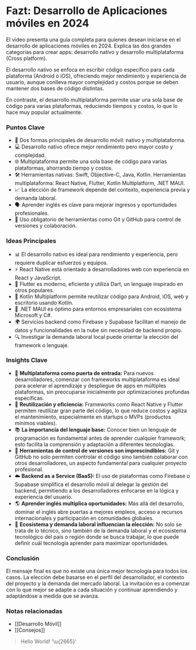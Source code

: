 # Fazt: Desarrollo de Aplicaciones móviles en 2024

El video presenta una guía completa para quienes desean iniciarse en el desarrollo de aplicaciones móviles en 2024. Explica las dos grandes categorías para crear apps: desarrollo nativo y desarrollo multiplataforma (Cross platform). 

El desarrollo nativo se enfoca en escribir código específico para cada plataforma (Android o iOS), ofreciendo mejor rendimiento y experiencia de usuario, aunque conlleva mayor complejidad y costos porque se deben mantener dos bases de código distintas. 

En contraste, el desarrollo multiplataforma permite usar una sola base de código para varias plataformas, reduciendo tiempos y costos, lo que lo hace muy popular actualmente.
### Puntos Clave

- 📱 Dos formas principales de desarrollo móvil: nativo y multiplataforma.
- 💻 Desarrollo nativo ofrece mejor rendimiento pero mayor costo y complejidad.
- 🌐 Multiplataforma permite una sola base de código para varias plataformas, ahorrando tiempo y costos.
- 🛠 Herramientas nativas: Swift, Objective-C, Java, Kotlin. Herramientas multiplataforma: React Native, Flutter, Kotlin Multiplatform, .NET MAUI.
- 📈 La elección de framework depende del contexto, experiencia previa y demanda laboral.
- 🗣 Aprender inglés es clave para mejorar ingresos y oportunidades profesionales.
- 🔧 Uso obligatorio de herramientas como Git y GitHub para control de versiones y colaboración.

### Ideas Principales

- 📊 El desarrollo nativo es ideal para rendimiento y experiencia, pero requiere duplicar esfuerzos y equipos.
- ⚡ React Native está orientado a desarrolladores web con experiencia en React y JavaScript.
- 🚀 Flutter es moderno, eficiente y utiliza Dart, un lenguaje inspirado en otros populares.
- 🔄 Kotlin Multiplatform permite reutilizar código para Android, iOS, web y escritorio usando Kotlin.
- 🏢 .NET MAUI es óptimo para entornos empresariales con ecosistema Microsoft y C#.
- 🌍 Servicios backend como Firebase y Supabase facilitan el manejo de datos y funcionalidades en la nube sin necesidad de backend propio.
- 🔍 Investigar la demanda laboral local puede orientar la elección del framework o lenguaje.

### Insights Clave

- 🧩 **Multiplataforma como puerta de entrada:** Para nuevos desarrolladores, comenzar con frameworks multiplataforma es ideal para acelerar el aprendizaje y despliegue de apps en múltiples plataformas, sin preocuparse inicialmente por optimizaciones profundas específicas.
- 🔄 **Reutilización y eficiencia:** Frameworks como React Native y Flutter permiten reutilizar gran parte del código, lo que reduce costos y agiliza el mantenimiento, especialmente en startups o MVPs (productos mínimos viables).
- 📚 **La importancia del lenguaje base:** Conocer bien un lenguaje de programación es fundamental antes de aprender cualquier framework; esto facilita la comprensión y adaptación a diferentes tecnologías.
- 🧠 **Herramientas de control de versiones son imprescindibles:** Git y GitHub no solo permiten controlar el código sino también colaborar con otros desarrolladores, un aspecto fundamental para cualquier proyecto profesional.
- ☁️ **Backend as a Service (BaaS):** El uso de plataformas como Firebase o Supabase simplifica el desarrollo móvil al delegar la gestión del backend, permitiendo a los desarrolladores enfocarse en la lógica y experiencia del usuario.
- 🌎 **Aprender inglés multiplica oportunidades:** Más allá del desarrollo, dominar el inglés abre puertas a mejores empleos, acceso a recursos internacionales y participación en comunidades globales.
- 🔄 **Ecosistema y demanda laboral influencian la elección:** No solo se trata de lo técnico, sino también de la demanda laboral y el ecosistema tecnológico del país o región donde se busca trabajar, lo que puede definir cuál tecnología aprender para maximizar oportunidades.

### Conclusión

El mensaje final es que no existe una única mejor tecnología para todos los casos. La elección debe basarse en el perfil del desarrollador, el contexto del proyecto y la demanda del mercado laboral. La invitación es a comenzar con lo que mejor se adapte a cada situación y continuar aprendiendo y adaptándose a medida que se avanza.

### Notas relacionadas

- [[Desarrollo Móvil]]
- [[Consejos]]

> Hello World! '\u{2665}'